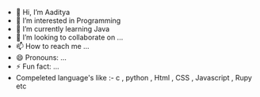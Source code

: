 - 👋 Hi, I’m Aaditya
- 👀 I’m interested in Programming
- 🌱 I’m currently learning Java
- 💞️ I’m looking to collaborate on ...
- 📫 How to reach me ...
- 😄 Pronouns: ...
- ⚡ Fun fact: ...
- Compeleted language's like :- c , python , Html , CSS , Javascript , Rupy etc

<!---
Demon-Aaditya/Demon-Aaditya is a ✨ special ✨ repository because its `README.md` (this file) appears on your GitHub profile.
You can click the Preview link to take a look at your changes.
--->
